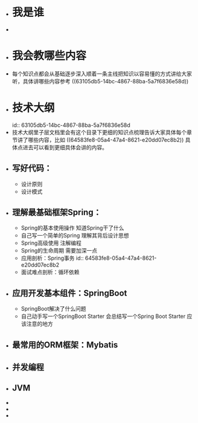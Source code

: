 - # 我是谁
-
- # 我会教哪些内容
- 每个知识点都会从基础逐步深入顺着一条主线把知识以容易懂的方式讲给大家听，具体讲哪些内容参考 ((63105db5-14bc-4867-88ba-5a7f6836e58d))
- # 技术大纲
  id:: 63105db5-14bc-4867-88ba-5a7f6836e58d
- 技术大纲里子层文档里会有这个目录下更细的知识点梳理告诉大家具体每个章节讲了哪些内容，比如 ((64583fe8-05a4-47a4-8621-e20dd07ec8b2)) 具体点进去可以看到更细具体会讲的内容。
- ##  写好代码：
	- 设计原则
	- 设计模式
- ## 理解最基础框架Spring：
	- Spring的基本使用操作
	  知道Spring干了什么
	- 自己写一个简单的Spring
	  理解其背后设计思想
	- Spring高级使用
	  注解编程
	- Spring的生命周期
	  需要加深一点
	- 应用剖析：Spring事务
	  id:: 64583fe8-05a4-47a4-8621-e20dd07ec8b2
	- 面试难点剖析：循环依赖
- ## 应用开发基本组件：SpringBoot
	- SpringBoot解决了什么问题
	- 自己动手写一个SpringBoot Starter
	  会总结写一个Spring Boot Starter 应该注意的地方
- ## 最常用的ORM框架：Mybatis
- ## 并发编程
- ## JVM
-
-
-